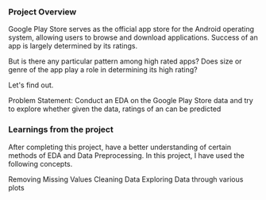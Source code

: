 ### Project Overview

 Google Play Store serves as the official app store for the Android operating system, allowing users to browse and download applications. Success of an app is largely determined by its ratings.

But is there any particular pattern among high rated apps? Does size or genre of the app play a role in determining its high rating?

Let's find out.

Problem Statement:
Conduct an EDA on the Google Play Store data and try to explore whether given the data, ratings of an can be predicted


### Learnings from the project

 After completing this project, have a better understanding of certain methods of EDA and Data Preprocessing. In this project, I have used the following concepts.

Removing Missing Values
Cleaning Data
Exploring Data through various plots


